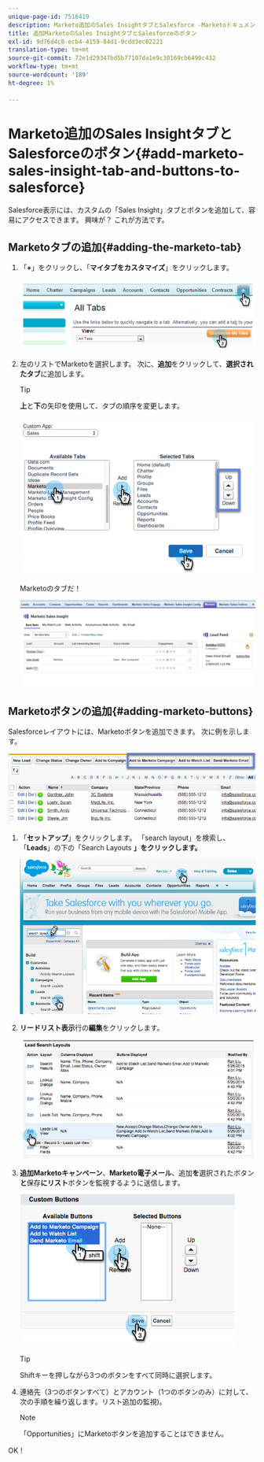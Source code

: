 ```yaml
---
unique-page-id: 7516419
description: Marketo追加のSales InsightタブとSalesforce -Marketoドキュメント — 製品ドキュメント
title: 追加MarketoのSales InsightタブとSalesforceのボタン
exl-id: 9d76d4c8-ecb4-4159-84d1-9cdd3ec02221
translation-type: tm+mt
source-git-commit: 72e1d29347bd5b77107da1e9c30169cb6490c432
workflow-type: tm+mt
source-wordcount: '189'
ht-degree: 1%

---
```


# Marketo追加のSales InsightタブとSalesforceのボタン{#add-marketo-sales-insight-tab-and-buttons-to-salesforce}

Salesforce表示には、カスタムの「Sales Insight」タブとボタンを追加して、容易にアクセスできます。 興味が？ これが方法です。

## Marketoタブの追加{#adding-the-marketo-tab}

1. 「**+**」をクリックし、「**マイタブをカスタマイズ**」をクリックします。

   ![](assets/image2014-9-24-17-3a38-3a25.png)

1. 左のリストでMarketoを選択します。 次に、**追加**&#x200B;をクリックして、**選択されたタブ**&#x200B;に追加します。

   >[!TIP]
   >
   >**上**&#x200B;と&#x200B;**下**&#x200B;の矢印を使用して、タブの順序を変更します。

   ![](assets/image2015-5-27-13-3a42-3a59.png)

   Marketoのタブだ！

   ![](assets/three-1.png)

## Marketoボタンの追加{#adding-marketo-buttons}

Salesforceレイアウトには、Marketoボタンを追加できます。 次に例を示します。

![](assets/image2015-5-26-17-3a7-3a18.png)

1. 「**セットアップ**」をクリックします。 「search layout」を検索し、「**Leads**」の下の「Search Layouts **」をクリックします。**

   ![](assets/image2015-5-26-14-3a59-3a53.png)

1. **リードリスト表示**&#x200B;行の&#x200B;**編集**&#x200B;をクリックします。

   ![](assets/image2015-5-26-16-3a7-3a24.png)

1. **追加Marketoキャンペーン**、**Marketo電子メール**、追加&#x200B;**を**&#x200B;選択されたボタン&#x200B;**と**&#x200B;保存&#x200B;**にリスト**&#x200B;ボタンを監視するように送信します。

   ![](assets/image2015-5-26-16-3a59-3a34.png)

   >[!TIP]
   >
   >Shiftキーを押しながら3つのボタンをすべて同時に選択します。

1. 連絡先（3つのボタンすべて）とアカウント（1つのボタンのみ）に対して、次の手順を繰り返します。リスト追加の監視)。

   >[!NOTE]
   >
   >「Opportunities」にMarketoボタンを追加することはできません。

OK！
